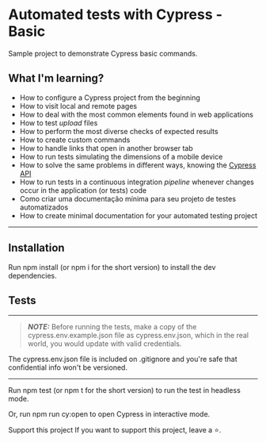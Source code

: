 # Automated tests with Cypress - Basic

Sample project to demonstrate Cypress basic commands.

## What I'm learning?

- How to configure a Cypress project from the beginning
- How to visit local and remote pages
- How to deal with the most common elements found in web applications
- How to test _upload_ files
- How to perform the most diverse checks of expected results
- How to create custom commands
- How to handle links that open in another browser tab
- How to run tests simulating the dimensions of a mobile device
- How to solve the same problems in different ways, knowing the [Cypress API](https://docs.cypress.io/api/table-of-contents)
- How to run tests in a continuous integration _pipeline_ whenever changes occur in the application (or tests) code
- Como criar uma documentação mínima para seu projeto de testes automatizados
- How to create minimal documentation for your automated testing project

___

## Installation
Run npm install (or npm i for the short version) to install the dev dependencies.

## Tests
___
> **_NOTE:_**  Before running the tests, make a copy of the cypress.env.example.json file as cypress.env.json, which in the real world, you would update with valid credentials.

The cypress.env.json file is included on .gitignore and you're safe that confidential info won't be versioned.
___

Run npm test (or npm t for the short version) to run the test in headless mode.

Or, run npm run cy:open to open Cypress in interactive mode.

Support this project
If you want to support this project, leave a ⭐.


